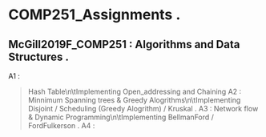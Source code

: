 # COMP251_Assignments . 
## McGill2019F_COMP251 : Algorithms and Data Structures . 
A1 :  
> Hash Table\n\tImplementing Open_addressing and Chaining
A2 : Minnimum Spanning trees & Greedy Alogrithms\n\tImplementing Disjoint / Scheduling (Greedy Alogrithm) / Kruskal . 
A3 : Network flow & Dynamic Programming\n\tImplementing BellmanFord / FordFulkerson . 
A4 : 
